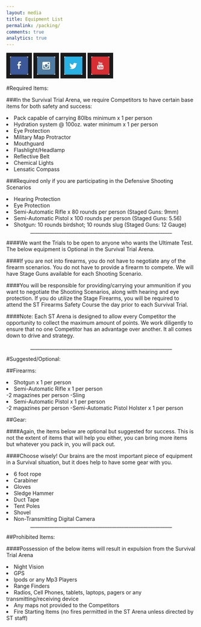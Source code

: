```yaml
---
layout: media
title: Equipment List
permalink: /packing/
comments: true
analytics: true
---
```

<a href="https://www.facebook.com/survivaltrial?ref_type=bookmark" target="_blank"><img src="/images/Icons/Facebook.png" alt="facebook" width="48" height="48" border="10"/></a>  <a href="https://instagram.com/survivaltrial/" target="_blank"><img src="/images/Icons/Instagram.png" alt="Instagram" width="48" height="48" border="10" /></a>  <a href="https://twitter.com/SurvivalTrial/" target="_blank"><img src="/images/Icons/Twitter.png" alt="twitter" width="48" height="48" border="10" /></a>  <a href="https://www.youtube.com/channel/UCNtr8PNyEd3YDhOyrpVUBRg" target="_blank"><img src="/images/Icons/Youtube.png" alt="youtube" width="48" height="48" border="10" /></a>


#Required Items:

###In the Survival Trial Arena, we require Competitors to have certain base items for both safety and success:

<li>Pack capable of carrying 80lbs minimum x 1 per person</li>
<li>Hydration system @ 100oz. water minimum x 1 per person</li>
<li>Eye Protection </li>
<li>Military Map Protractor  </li>
<li>Mouthguard </li>
<li>Flashlight/Headlamp  </li>
<li>Reflective Belt  </li>
<li>Chemical Lights  </li>
<li>Lensatic Compass </li>

###Required only if you are participating in the Defensive Shooting Scenarios

<li>Hearing Protection</li>
<li>Eye Protection</li>
<li>Semi-Automatic Rifle x 80 rounds per person
		(Staged Guns: 9mm)</li>
<li>Semi-Automatic Pistol x 100 rounds per person
		(Staged Guns:  5.56)</li>
<li>Shotgun:  10 rounds birdshot; 10 rounds slug
		(Staged Guns:  12 Gauge)</li>
	

<center>___________________________________________________________</center>

####We want the Trials to be open to anyone who wants the Ultimate Test.  The below equipment is Optional in the Survival Trial Arena.  

####If you are not into firearms, you do not have to negotiate any of the firearm scenarios.  You do not have to provide a firearm to compete.  We will have Stage Guns available for each Shooting Scenario.  

####You will be responsible for providing/carrying your ammunition if you want to negotiate the Shooting Scenarios, along with hearing and eye protection.  If you do utilize the Stage Firearms, you will be required to attend the ST Firearms Safety Course the day prior to each Survival Trial.

####Note: Each ST Arena is designed to allow every Competitor the opportunity to collect the maximum amount of points.  We work diligently to ensure that no one Competitor has an advantage over another.  It all comes down to drive and strategy. 

<center>___________________________________________________________</center>

#Suggested/Optional:

##Firearms:

<li>Shotgun x 1 per person</li>
<li>Semi-Automatic Rifle x 1 per person</li>
 -2 magazines per person
 -Sling
<li>Semi-Automatic Pistol x 1 per person</li>
 -2 magazines per person
 -Semi-Automatic Pistol Holster x 1 per person


##Gear:

####Again, the items below are optional but suggested for success.  This is not the extent of items that will help you either, you can bring more items but whatever you pack in, you will pack out.  

####Choose wisely!  Our brains are the most important piece of equipment in a Survival situation, but it does help to have some gear with you.

<li>6 foot rope</li>  
<li>Carabiner</li>  
<li>Gloves </li>
<li>Sledge Hammer </li>
<li>Duct Tape  </li>
<li>Tent Poles  </li>
<li>Shovel  </li>
<li>Non-Transmitting Digital Camera </li> 

<center>___________________________________________________________</center>

##Prohibited Items:

####Possession of the below items will result in expulsion from the Survival Trial Arena


<li>Night Vision</li>
<li>GPS</li>
<li>Ipods or any Mp3 Players</li>
<li>Range Finders</li>
<li>Radios, Cell Phones, tablets, laptops, pagers or any transmitting/receiving device</li>
<li>Any maps not provided to the Competitors</li>
<li>Fire Starting Items (no fires permitted in the ST Arena unless directed by ST staff)</li>
